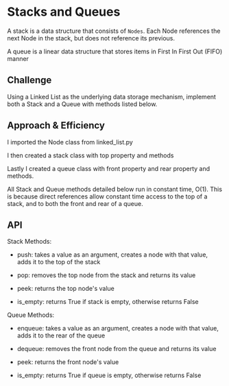 # Stacks and Queues

A stack is a data structure that consists of `Nodes`. Each Node references the next Node in the stack, but does not reference its previous.

A queue is a linear data structure that stores items in First In First Out (FIFO) manner

## Challenge

Using a Linked List as the underlying data storage mechanism, implement both a Stack and a Queue with methods listed below.

## Approach & Efficiency

I imported the Node class from linked_list.py

I then created a stack class with top property  and methods

Lastly I created a queue class with front property and rear property and methods.

All Stack and Queue methods detailed below run in constant time, O(1). This is because direct references allow constant time access to the top of a stack, and to both the front and rear of a queue.

## API

Stack Methods:

* push: takes a value as an argument, creates a node with that value, adds it to the top of the stack

* pop: removes the top node from the stack and returns its value

* peek: returns the top node's value

* is_empty: returns True if stack is empty, otherwise returns False

Queue Methods:

* enqueue: takes a value as an argument, creates a node with that value, adds it to the rear of the queue

* dequeue: removes the front node from the queue and returns its value

* peek: returns the front node's value

* is_empty: returns True if queue is empty, otherwise returns False
